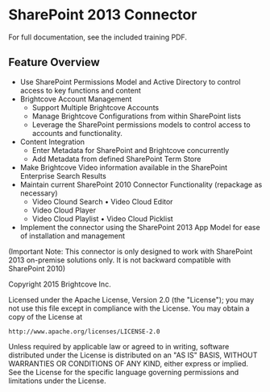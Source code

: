 # SharePoint 2013 Connector

For full documentation, see the included training PDF.

## Feature Overview

* Use SharePoint Permissions Model and Active Directory to control access to key functions and content
* Brightcove Account Management
  * Support Multiple Brightcove Accounts
  * Manage Brightcove Configurations from within SharePoint lists
  * Leverage the SharePoint permissions models to control access to accounts and functionality.
* Content Integration
  * Enter Metadata for SharePoint and Brightcove concurrently
  * Add Metadata from defined SharePoint Term Store
* Make Brightcove Video information available in the SharePoint Enterprise Search Results
* Maintain current SharePoint 2010 Connector Functionality (repackage as necessary)
  * Video Clound Search • Video Cloud Editor
  * Video Cloud Player
  * Video Cloud Playlist • Video Cloud Picklist
* Implement the connector using the SharePoint 2013 App Model for ease of installation and management

(Important Note: This connector is only designed to work with SharePoint 2013 on-premise solutions only. It is not backward compatible with SharePoint 2010)

Copyright 2015 Brightcove Inc. 

Licensed under the Apache License, Version 2.0 (the "License");
you may not use this file except in compliance with the License.
You may obtain a copy of the License at

    http://www.apache.org/licenses/LICENSE-2.0

Unless required by applicable law or agreed to in writing, software
distributed under the License is distributed on an "AS IS" BASIS,
WITHOUT WARRANTIES OR CONDITIONS OF ANY KIND, either express or implied.
See the License for the specific language governing permissions and
limitations under the License.

